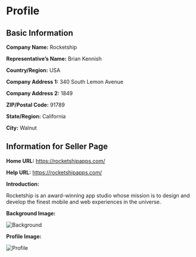 # Profile

## Basic Information

**Company Name:** Rocketship

**Representative’s Name:** Brian Kennish

**Country/Region:** USA

**Company Address 1:** 340 South Lemon Avenue

**Company Address 2:** 1849

**ZIP/Postal Code:** 91789

**State/Region:** California

**City:** Walnut

## Information for Seller Page

**Home URL:** https://rocketshipapps.com/

**Help URL:** https://rocketshipapps.com/

**Introduction:**

Rocketship is an award-winning app studio whose mission is to design and develop the finest mobile
and web experiences in the universe.

**Background Image:**

![Background](background.png)

**Profile Image:**

![Profile](profile.png)
